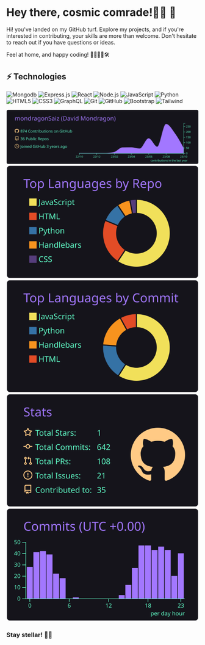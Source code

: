 # Hey there, cosmic comrade!👋🏽 🌌

Hi! you've landed on my GitHub turf. Explore my projects, and if you're interested in contributing, your skills are more than welcome.
Don't hesitate to reach out if you have questions or ideas.  

Feel at home, and happy coding! 👩‍💻👨‍💻🛠️   

## ⚡ Technologies
![Mongodb](https://img.shields.io/badge/-MongoDB-black?style=flat-square&logo=Mongodb)
![Express.js](https://img.shields.io/badge/-Express.js-black?style=flat-square&logo=Express)
![React](https://img.shields.io/badge/-React-black?style=flat-square&logo=react)
![Node.js](https://img.shields.io/badge/-Node.js-black?style=flat-square&logo=Node.js)
![JavaScript](https://img.shields.io/badge/-JavaScript-black?style=flat-square&logo=javascript)
![Python](https://img.shields.io/badge/-Python-purple?style=flat-square&logo=Django)
![HTML5](https://img.shields.io/badge/-HTML5-E34F26?style=flat-square&logo=html5&logoColor=white)
![CSS3](https://img.shields.io/badge/-CSS3-1572B6?style=flat-square&logo=css3)
![GraphQL](https://img.shields.io/badge/-GraphQL-darkred?style=flat-square&logo=graphQL)
![Git](https://img.shields.io/badge/-Git-black?style=flat-square&logo=git)
![GitHub](https://img.shields.io/badge/-GitHub-181717?style=flat-square&logo=github)
![Bootstrap](https://img.shields.io/badge/-Bootstrap-563D7C?style=flat-square&logo=bootstrap)
![Tailwind](https://img.shields.io/badge/-Tailwind-darkblue?style=flat-square&logo=Tailwindcss)



[![](https://raw.githubusercontent.com/mondragonSaiz/mondragonSaiz/master/profile-summary-card-output/aura/0-profile-details.svg)](https://github.com/vn7n24fzkq/github-profile-summary-cards)
[![](https://raw.githubusercontent.com/mondragonSaiz/mondragonSaiz/master/profile-summary-card-output/aura/1-repos-per-language.svg)](https://github.com/vn7n24fzkq/github-profile-summary-cards) [![](https://raw.githubusercontent.com/mondragonSaiz/mondragonSaiz/master/profile-summary-card-output/aura/2-most-commit-language.svg)](https://github.com/vn7n24fzkq/github-profile-summary-cards)
[![](https://raw.githubusercontent.com/mondragonSaiz/mondragonSaiz/master/profile-summary-card-output/aura/3-stats.svg)](https://github.com/vn7n24fzkq/github-profile-summary-cards) [![](https://raw.githubusercontent.com/mondragonSaiz/mondragonSaiz/master/profile-summary-card-output/aura/4-productive-time.svg)](https://github.com/vn7n24fzkq/github-profile-summary-cards)

### Stay stellar! 🚀✨
